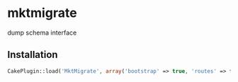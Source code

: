 mktmigrate
==========

dump schema interface


## Installation

```php
CakePlugin::load('MktMigrate', array('bootstrap' => true, 'routes' => false));
```